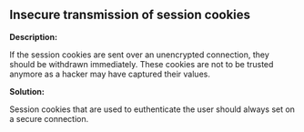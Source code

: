 
Insecure transmission of session cookies
-------

**Description:**

If the session cookies are sent over an unencrypted connection, they should be withdrawn immediately. These cookies are not to be trusted anymore as a hacker may have captured their values.


**Solution:**

Session cookies that are used to euthenticate the user should always set on a secure connection.
	